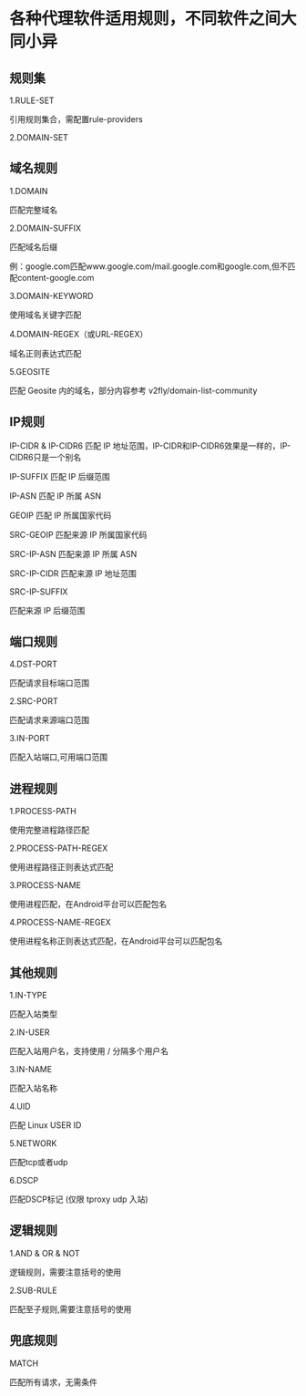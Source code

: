 # 各种代理软件适用规则，不同软件之间大同小异
## 规则集
1.RULE-SET

引用规则集合，需配置rule-providers

2.DOMAIN-SET
## 域名规则 
1.DOMAIN

匹配完整域名

2.DOMAIN-SUFFIX

匹配域名后缀

例：google.com匹配www.google.com/mail.google.com和google.com,但不匹配content-google.com

3.DOMAIN-KEYWORD

使用域名关键字匹配

4.DOMAIN-REGEX（或URL-REGEX）

域名正则表达式匹配

5.GEOSITE

匹配 Geosite 内的域名，部分内容参考 v2fly/domain-list-community
## IP规则

IP-CIDR & IP-CIDR6
匹配 IP 地址范围，IP-CIDR和IP-CIDR6效果是一样的，IP-CIDR6只是一个别名

IP-SUFFIX
匹配 IP 后缀范围

IP-ASN
匹配 IP 所属 ASN

GEOIP
匹配 IP 所属国家代码

SRC-GEOIP
匹配来源 IP 所属国家代码

SRC-IP-ASN
匹配来源 IP 所属 ASN

SRC-IP-CIDR
匹配来源 IP 地址范围

SRC-IP-SUFFIX

匹配来源 IP 后缀范围

## 端口规则
4.DST-PORT

匹配请求目标端口范围

2.SRC-PORT

匹配请求来源端口范围

3.IN-PORT

匹配入站端口,可用端口范围
## 进程规则
1.PROCESS-PATH

使用完整进程路径匹配

2.PROCESS-PATH-REGEX

使用进程路径正则表达式匹配

3.PROCESS-NAME

使用进程匹配，在Android平台可以匹配包名

4.PROCESS-NAME-REGEX

使用进程名称正则表达式匹配，在Android平台可以匹配包名
## 其他规则

1.IN-TYPE

匹配入站类型

2.IN-USER

匹配入站用户名，支持使用 / 分隔多个用户名

3.IN-NAME

匹配入站名称

4.UID

匹配 Linux USER ID

5.NETWORK

匹配tcp或者udp

6.DSCP

匹配DSCP标记 (仅限 tproxy udp 入站)

## 逻辑规则
1.AND & OR & NOT

逻辑规则，需要注意括号的使用

2.SUB-RULE

匹配至子规则,需要注意括号的使用
## 兜底规则
MATCH

匹配所有请求，无需条件

